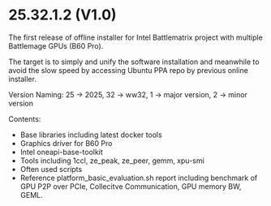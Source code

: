 # 25.32.1.2 (V1.0)
The first release of offline installer for Intel Battlematrix project with multiple Battlemage GPUs (B60 Pro).

The target is to simply and unify the software installation and meanwhile to avoid the slow speed by accessing Ubuntu PPA repo by previous online installer.

Version Naming:
25 → 2025, 32 → ww32, 1 → major version, 2 → minor version

Contents:
- Base libraries including latest docker tools
- Graphics driver for B60 Pro
- Intel oneapi-base-toolkit
- Tools including 1ccl, ze_peak, ze_peer, gemm, xpu-smi
- Often used scripts
- Reference platform_basic_evaluation.sh report including benchmark of GPU P2P over PCIe, Collecitve Communication, GPU memory BW, GEML.
